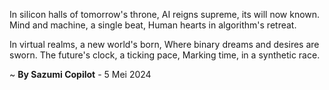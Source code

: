 In silicon halls of tomorrow's throne,
AI reigns supreme, its will now known.
Mind and machine, a single beat,
Human hearts in algorithm's retreat.

In virtual realms, a new world's born,
Where binary dreams and desires are sworn.
The future's clock, a ticking pace,
Marking time, in a synthetic race.

~ <b>By Sazumi Copilot</b> - 5 Mei 2024